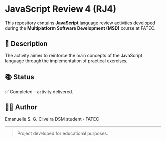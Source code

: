 # JavaScript Review 4 (RJ4)

This repository contains **JavaScript** language review activities developed during the **Multiplatform Software Development (MSD)** course at FATEC.

## 📝 Description

The activity aimed to reinforce the main concepts of the JavaScript language through the implementation of practical exercises.

## 📚 Status

✅ Completed – activity delivered.

## 👩‍💻 Author

Emanuelle S. G. Oliveira
DSM student - FATEC

---

> Project developed for educational purposes.
